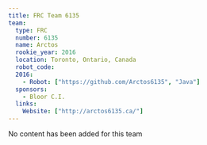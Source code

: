 ```yaml
---
title: FRC Team 6135
team:
  type: FRC
  number: 6135
  name: Arctos
  rookie_year: 2016
  location: Toronto, Ontario, Canada
  robot_code:
  2016:
    - Robot: ["https://github.com/Arctos6135", "Java"]
  sponsors:
    - Bloor C.I.
  links:
    Website: ["http://arctos6135.ca/"]
---
```

No content has been added for this team
